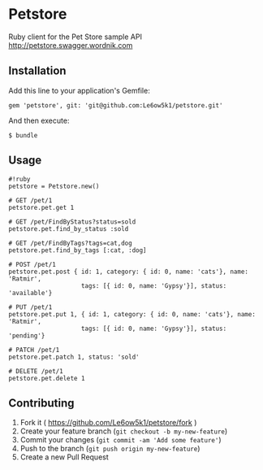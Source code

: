 # Petstore

Ruby client for the Pet Store sample API http://petstore.swagger.wordnik.com

## Installation

Add this line to your application's Gemfile:

    gem 'petstore', git: 'git@github.com:Le6ow5k1/petstore.git'

And then execute:

    $ bundle

## Usage

```
#!ruby
petstore = Petstore.new()

# GET /pet/1
petstore.pet.get 1

# GET /pet/FindByStatus?status=sold
petstore.pet.find_by_status :sold

# GET /pet/FindByTags?tags=cat,dog
petstore.pet.find_by_tags [:cat, :dog]

# POST /pet/1
petstore.pet.post { id: 1, category: { id: 0, name: 'cats'}, name: 'Ratmir',
                    tags: [{ id: 0, name: 'Gypsy'}], status: 'available'}

# PUT /pet/1
petstore.pet.put 1, { id: 1, category: { id: 0, name: 'cats'}, name: 'Ratmir',
                    tags: [{ id: 0, name: 'Gypsy'}], status: 'pending'}

# PATCH /pet/1
petstore.pet.patch 1, status: 'sold'

# DELETE /pet/1
petstore.pet.delete 1
```

## Contributing

1. Fork it ( https://github.com/Le6ow5k1/petstore/fork )
2. Create your feature branch (`git checkout -b my-new-feature`)
3. Commit your changes (`git commit -am 'Add some feature'`)
4. Push to the branch (`git push origin my-new-feature`)
5. Create a new Pull Request
